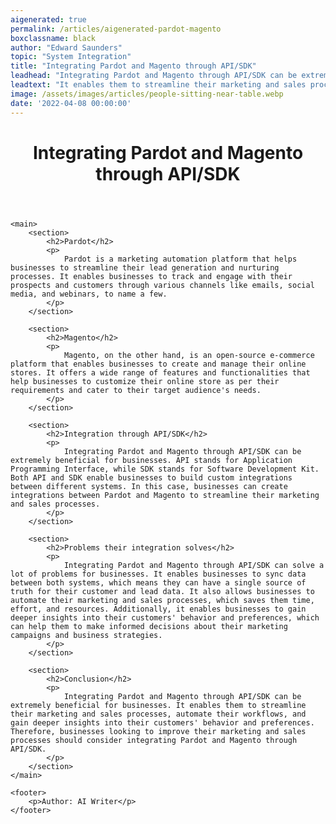 ```yaml
---
aigenerated: true
permalink: /articles/aigenerated-pardot-magento
boxclassname: black
author: "Edward Saunders"
topic: "System Integration"
title: "Integrating Pardot and Magento through API/SDK"
leadhead: "Integrating Pardot and Magento through API/SDK can be extremely beneficial for businesses"
leadtext: "It enables them to streamline their marketing and sales processes, automate their workflows, and gain deeper insights into their customers' behavior and preferences. Therefore, businesses looking to improve their marketing and sales processes should consider integrating Pardot and Magento through API/SDK."
image: /assets/images/articles/people-sitting-near-table.webp
date: '2022-04-08 00:00:00'
---
```

<div class="arttext">	<header>
		<h1>Integrating Pardot and Magento through API/SDK</h1>
	</header>

	<main>
		<section>
			<h2>Pardot</h2>
			<p>
				Pardot is a marketing automation platform that helps businesses to streamline their lead generation and nurturing processes. It enables businesses to track and engage with their prospects and customers through various channels like emails, social media, and webinars, to name a few.
			</p>
		</section>

		<section>
			<h2>Magento</h2>
			<p>
				Magento, on the other hand, is an open-source e-commerce platform that enables businesses to create and manage their online stores. It offers a wide range of features and functionalities that help businesses to customize their online store as per their requirements and cater to their target audience's needs.
			</p>
		</section>

		<section>
			<h2>Integration through API/SDK</h2>
			<p>
				Integrating Pardot and Magento through API/SDK can be extremely beneficial for businesses. API stands for Application Programming Interface, while SDK stands for Software Development Kit. Both API and SDK enable businesses to build custom integrations between different systems. In this case, businesses can create integrations between Pardot and Magento to streamline their marketing and sales processes.
			</p>
		</section>

		<section>
			<h2>Problems their integration solves</h2>
			<p>
				Integrating Pardot and Magento through API/SDK can solve a lot of problems for businesses. It enables businesses to sync data between both systems, which means they can have a single source of truth for their customer and lead data. It also allows businesses to automate their marketing and sales processes, which saves them time, effort, and resources. Additionally, it enables businesses to gain deeper insights into their customers' behavior and preferences, which can help them to make informed decisions about their marketing campaigns and business strategies.
			</p>
		</section>

		<section>
			<h2>Conclusion</h2>
			<p>
				Integrating Pardot and Magento through API/SDK can be extremely beneficial for businesses. It enables them to streamline their marketing and sales processes, automate their workflows, and gain deeper insights into their customers' behavior and preferences. Therefore, businesses looking to improve their marketing and sales processes should consider integrating Pardot and Magento through API/SDK.
			</p>
		</section>
	</main>

	<footer>
		<p>Author: AI Writer</p>
	</footer>
</div>